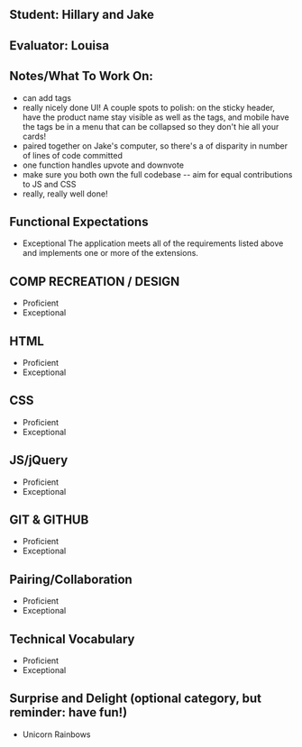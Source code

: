 ## Student: Hillary and Jake
## Evaluator: Louisa
## Notes/What To Work On:

- can add tags
- really nicely done UI! A couple spots to polish: on the sticky header, have the product name stay visible as well as the tags, and mobile have the tags be in a menu that can be collapsed so they don't hie all your cards!
- paired together on Jake's computer, so there's a of disparity in number of lines of code committed
- one function handles upvote and downvote
- make sure you both own the full codebase -- aim for equal contributions to JS and CSS
- really, really well done!

## Functional Expectations

* Exceptional The application meets all of the requirements listed above and implements one or more of the extensions.


## COMP RECREATION / DESIGN

* Proficient  
* Exceptional  


## HTML

* Proficient
* Exceptional


## CSS

* Proficient
* Exceptional


## JS/jQuery

* Proficient
* Exceptional


## GIT & GITHUB

* Proficient
* Exceptional


## Pairing/Collaboration

* Proficient  
* Exceptional  


## Technical Vocabulary

* Proficient
* Exceptional


## Surprise and Delight (optional category, but reminder: have fun!)

* Unicorn Rainbows  
